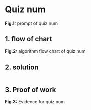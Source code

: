 # Quiz num

**Fig.1:** prompt of quiz num

## 1. flow of chart

**Fig.2:** algorithm flow chart of quiz num

## 2. solution
```.py

```

## 3. Proof of work

**Fig.3:** Evidence for quiz num